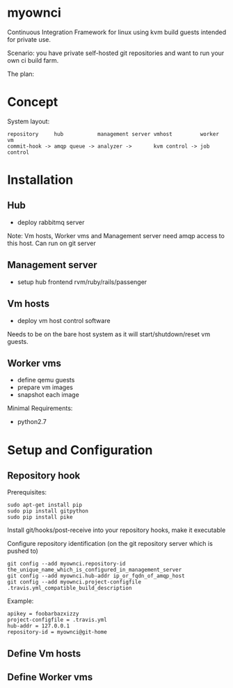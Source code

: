 myownci
=======

Continuous Integration Framework for linux using kvm build guests intended for private use.

Scenario: you have private self-hosted git repositories and want to run your own ci build farm.

The plan:

Concept
=======

System layout:

    repository     hub           management server vmhost         worker vm
    commit-hook -> amqp queue -> analyzer ->       kvm control -> job control

Installation
============

Hub
---

* deploy rabbitmq server

Note: Vm hosts, Worker vms and Management server need amqp access to this host.
Can run on git server

Management server
-----------------

* setup hub frontend
  rvm/ruby/rails/passenger

Vm hosts
--------

* deploy vm host control software

Needs to be on the bare host system as it will start/shutdown/reset vm guests.

Worker vms
----------

* define qemu guests
* prepare vm images
* snapshot each image

Minimal Requirements:

* python2.7

Setup and Configuration
=======================

Repository hook
---------------

Prerequisites:

    sudo apt-get install pip
    sudo pip install gitpython
    sudo pip install pike

Install git/hooks/post-receive into your repository hooks, make it executable

Configure repository identification (on the git repository server which is pushed to)

    git config --add myownci.repository-id the_unique_name_which_is_configured_in_management_server
    git config --add myownci.hub-addr ip_or_fqdn_of_amqp_host
    git config --add myownci.project-configfile .travis.yml_compatible_build_description

Example:

    apikey = foobarbazxizzy
    project-configfile = .travis.yml
    hub-addr = 127.0.0.1
    repository-id = myownci@git-home


Define Vm hosts
---------------

Define Worker vms
-----------------


